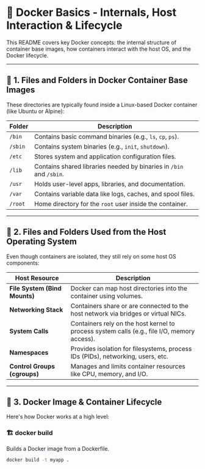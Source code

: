 # 🐳 Docker Basics - Internals, Host Interaction & Lifecycle

This README covers key Docker concepts: the internal structure of container base images, how containers interact with the host OS, and the Docker lifecycle.

---

## 📁 1. Files and Folders in Docker Container Base Images

These directories are typically found inside a Linux-based Docker container (like Ubuntu or Alpine):

| Folder | Description |
|--------|-------------|
| `/bin`  | Contains basic command binaries (e.g., `ls`, `cp`, `ps`). |
| `/sbin` | Contains system binaries (e.g., `init`, `shutdown`). |
| `/etc`  | Stores system and application configuration files. |
| `/lib`  | Contains shared libraries needed by binaries in `/bin` and `/sbin`. |
| `/usr`  | Holds user-level apps, libraries, and documentation. |
| `/var`  | Contains variable data like logs, caches, and spool files. |
| `/root` | Home directory for the `root` user inside the container. |

---

## 🧩 2. Files and Folders Used from the Host Operating System

Even though containers are isolated, they still rely on some host OS components:

| Host Resource | Description |
|---------------|-------------|
| **File System (Bind Mounts)** | Docker can map host directories into the container using volumes. |
| **Networking Stack** | Containers share or are connected to the host network via bridges or virtual NICs. |
| **System Calls** | Containers rely on the host kernel to process system calls (e.g., file I/O, memory access). |
| **Namespaces** | Provides isolation for filesystems, process IDs (PIDs), networking, users, etc. |
| **Control Groups (cgroups)** | Manages and limits container resources like CPU, memory, and I/O. |

---

## 🔁 3. Docker Image & Container Lifecycle

Here's how Docker works at a high level:

### 🏗️ docker build
Builds a Docker image from a Dockerfile.

```bash
docker build -t myapp .

